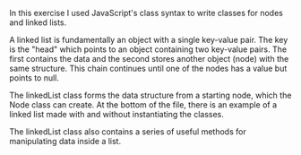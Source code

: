 In this exercise I used JavaScript's class syntax to write classes for nodes and linked lists.

A linked list is fundamentally an object with a single key-value pair. The key is the "head" which points to an object containing two key-value pairs. The first contains the data and the second stores another object (node) with the same structure. This chain continues until one of the nodes has a value but points to null.

The linkedList class forms the data structure from a starting node, which the Node class can create. At the bottom of the file, there is an example of a linked list made with and without instantiating the classes.

The linkedList class also contains a series of useful methods for manipulating data inside a list.